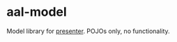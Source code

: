 # aal-model

Model library for [presenter](https://github.com/mitchelldrew/aal-presenter). POJOs only, no functionality.
